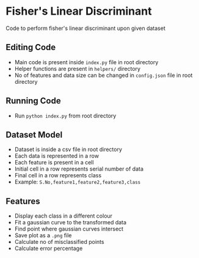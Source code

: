 # Fisher's Linear Discriminant

Code to perform fisher's linear discriminant upon given dataset

## Editing Code
* Main code is present inside `index.py` file in root directory
* Helper functions are present in `helpers/` directory
* No of features and data size can be changed in `config.json` file in root directory

## Running Code
* Run `python index.py` from root directory

## Dataset Model
* Dataset is inside a csv file in root directory
* Each data is represented in a row
* Each feature is present in a cell
* Initial cell in a row represents serial number of data
* Final cell in a row represents class
* Example: `S.No,feature1,feature2,feature3,class`

## Features
* Display each class in a different colour
* Fit a gaussian curve to the transformed data
* Find point where gaussian curves intersect
* Save plot as a `.png` file
* Calculate no of misclassified points
* Calculate error percentage
